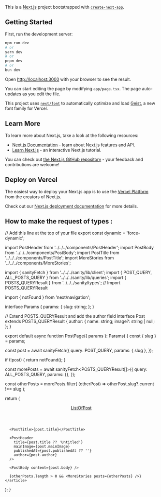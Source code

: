 This is a [Next.js](https://nextjs.org) project bootstrapped with [`create-next-app`](https://nextjs.org/docs/app/api-reference/cli/create-next-app).

## Getting Started

First, run the development server:

```bash
npm run dev
# or
yarn dev
# or
pnpm dev
# or
bun dev
```

Open [http://localhost:3000](http://localhost:3000) with your browser to see the result.

You can start editing the page by modifying `app/page.tsx`. The page auto-updates as you edit the file.

This project uses [`next/font`](https://nextjs.org/docs/app/building-your-application/optimizing/fonts) to automatically optimize and load [Geist](https://vercel.com/font), a new font family for Vercel.

## Learn More

To learn more about Next.js, take a look at the following resources:

- [Next.js Documentation](https://nextjs.org/docs) - learn about Next.js features and API.
- [Learn Next.js](https://nextjs.org/learn) - an interactive Next.js tutorial.

You can check out [the Next.js GitHub repository](https://github.com/vercel/next.js) - your feedback and contributions are welcome!

## Deploy on Vercel

The easiest way to deploy your Next.js app is to use the [Vercel Platform](https://vercel.com/new?utm_medium=default-template&filter=next.js&utm_source=create-next-app&utm_campaign=create-next-app-readme) from the creators of Next.js.

Check out our [Next.js deployment documentation](https://nextjs.org/docs/app/building-your-application/deploying) for more details.

## How to make the request of types :

// Add this line at the top of your file
export const dynamic = 'force-dynamic';

import PostHeader from '../../../components/PostHeader';
import PostBody from '../../../components/PostBody';
import PostTitle from '../../../components/PostTitle';
import MoreStories from '../../../components/MoreStories';

import { sanityFetch } from '../../../sanity/lib/client';
import { POST_QUERY, ALL_POSTS_QUERY } from '../../../sanity/lib/queries';
import { POSTS_QUERYResult } from '../../../sanity/types'; // Import POSTS_QUERYResult

import { notFound } from 'next/navigation';

interface Params {
params: {
slug: string;
};
}

// Extend POSTS_QUERYResult and add the author field
interface Post extends POSTS_QUERYResult {
author: {
name: string;
image?: string | null;
};
}

export default async function PostPage({ params }: Params) {
const { slug } = params;

const post = await sanityFetch<Post>({
query: POST_QUERY,
params: { slug },
});

if (!post) {
return notFound();
}

const morePosts = await sanityFetch<POSTS_QUERYResult[]>({
query: ALL_POSTS_QUERY,
params: {},
});

const otherPosts = morePosts.filter(
(otherPost) => otherPost.slug?.current !== slug
);

return (

<article className="mx-auto max-w-4xl px-6 lg:px-10">
<header className="mb-20 mt-8 text-2xl font-bold leading-tight tracking-tighter md:text-4xl md:tracking-tighter">
<a className="hover:underline" href="/">
ListOfPost
</a>
</header>

      <PostTitle>{post.title}</PostTitle>

      <PostHeader
        title={post.title ?? 'Untitled'}
        mainImage={post.mainImage}
        publishedAt={post.publishedAt ?? ''}
        author={post.author}
      />

      <PostBody content={post.body} />

      {otherPosts.length > 0 && <MoreStories posts={otherPosts} />}
    </article>

);
}
